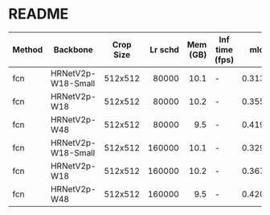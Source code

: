 # README
| Method |      Backbone      | Crop Size | Lr schd | Mem (GB) | Inf time (fps) |  mIoU  | mIoU(multi scale) |                                                                                                                                                                              download                                                                                                                                                                              |
|--------|--------------------|-----------|--------:|---------:|----------------|-------:|-------------------|--------------------------------------------------------------------------------------------------------------------------------------------------------------------------------------------------------------------------------------------------------------------------------------------------------------------------------------------------------------------|
| fcn    | HRNetV2p-W18-Small | 512x512   |   80000 |     10.1 | -              | 0.3138 | -                 | [model](https://open-mmlab.s3.ap-northeast-2.amazonaws.com/mmsegmentation/models/hrnet/fcn_hr18s_512x512_80k_ade20k/fcn_hr18s_512x512_80k_ade20k_20200614_144345-77fc814a.pth) &#124; [log](https://open-mmlab.s3.ap-northeast-2.amazonaws.com/mmsegmentation/models/hrnet/fcn_hr18s_512x512_80k_ade20k/fcn_hr18s_512x512_80k_ade20k_20200614_144345.log.json)     |
| fcn    | HRNetV2p-W18       | 512x512   |   80000 |     10.2 | -              | 0.3551 | -                 | [model](https://open-mmlab.s3.ap-northeast-2.amazonaws.com/mmsegmentation/models/hrnet/fcn_hr18_512x512_80k_ade20k/fcn_hr18_512x512_80k_ade20k_20200614_185145-66f20cb7.pth) &#124; [log](https://open-mmlab.s3.ap-northeast-2.amazonaws.com/mmsegmentation/models/hrnet/fcn_hr18_512x512_80k_ade20k/fcn_hr18_512x512_80k_ade20k_20200614_185145.log.json)         |
| fcn    | HRNetV2p-W48       | 512x512   |   80000 |      9.5 | -              | 0.4190 | -                 | [model](https://open-mmlab.s3.ap-northeast-2.amazonaws.com/mmsegmentation/models/hrnet/fcn_hr48_512x512_80k_ade20k/fcn_hr48_512x512_80k_ade20k_20200614_193946-7ba5258d.pth) &#124; [log](https://open-mmlab.s3.ap-northeast-2.amazonaws.com/mmsegmentation/models/hrnet/fcn_hr48_512x512_80k_ade20k/fcn_hr48_512x512_80k_ade20k_20200614_193946.log.json)         |
| fcn    | HRNetV2p-W18-Small | 512x512   |  160000 |     10.1 | -              | 0.3299 | -                 | [model](https://open-mmlab.s3.ap-northeast-2.amazonaws.com/mmsegmentation/models/hrnet/fcn_hr18s_512x512_160k_ade20k/fcn_hr18s_512x512_160k_ade20k_20200614_214413-870f65ac.pth) &#124; [log](https://open-mmlab.s3.ap-northeast-2.amazonaws.com/mmsegmentation/models/hrnet/fcn_hr18s_512x512_160k_ade20k/fcn_hr18s_512x512_160k_ade20k_20200614_214413.log.json) |
| fcn    | HRNetV2p-W18       | 512x512   |  160000 |     10.2 | -              | 0.3679 | -                 | [model](https://open-mmlab.s3.ap-northeast-2.amazonaws.com/mmsegmentation/models/hrnet/fcn_hr18_512x512_160k_ade20k/fcn_hr18_512x512_160k_ade20k_20200614_214426-ca961836.pth) &#124; [log](https://open-mmlab.s3.ap-northeast-2.amazonaws.com/mmsegmentation/models/hrnet/fcn_hr18_512x512_160k_ade20k/fcn_hr18_512x512_160k_ade20k_20200614_214426.log.json)     |
| fcn    | HRNetV2p-W48       | 512x512   |  160000 |      9.5 | -              | 0.4202 | -                 | [model](https://open-mmlab.s3.ap-northeast-2.amazonaws.com/mmsegmentation/models/hrnet/fcn_hr48_512x512_160k_ade20k/fcn_hr48_512x512_160k_ade20k_20200614_214407-a52fc02c.pth) &#124; [log](https://open-mmlab.s3.ap-northeast-2.amazonaws.com/mmsegmentation/models/hrnet/fcn_hr48_512x512_160k_ade20k/fcn_hr48_512x512_160k_ade20k_20200614_214407.log.json)     |
